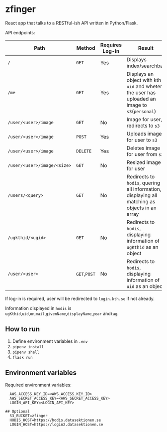 # zfinger
React app that talks to a RESTful-ish API written in Python/Flask.

API endpoints:

| Path | Method | Requires Log-in | Result |
| ----- | ----- | ----- | ----- |
| `/` | `GET` | Yes | Displays index/searchbar |
| `/me` | `GET` | Yes | Displays an object with kth `uid` and wheter the user has uploaded an image to `s3`(`personal`) |
| `/user/<user>/image` | `GET` | No | Image for user, redirects to `s3` |
| `/user/<user>/image` | `POST` | Yes | Uploads image for user to `s3` |
| `/user/<user>/image` | `DELETE` | Yes | Deletes image for user from `s3` |
| `/user/<user>/image/<size>` | `GET` | No | Resized image for user |
| `/users/<query>` | `GET`| No | Redirects to `hodis`, quering all information, displaying all matching as objects in an array |
| `/ugkthid/<ugid>` | `GET` | No | Redirects to `hodis`, displaying information of `ugKthid` as an object |
| `/user/<user>` | `GET`,`POST` | No | Redirects to `hodis`, displaying information of `uid` as an object |

If log-in is required, user will be redirected to `login.kth.se` if not already.

Information displayed in `hodis` is `ugKthid`,`uid`,`on`,`mail`,`givenName`,`displayName`,`year` and`tag`.

## How to run
1. Define environment variables in `.env`
1. `pipenv install`
1. `pipenv shell`
1. `flask run`

## Environment variables
Required environment variables:
```
  AWS_ACCESS_KEY_ID=<AWS_ACCESS_KEY_ID>
  AWS_SECRET_ACCESS_KEY=<AWS_SECRET_ACCESS_KEY>
  LOGIN_API_KEY=<LOGIN_API_KEY>

## Optional
  S3_BUCKET=zfinger
  HODIS_HOST=https://hodis.datasektionen.se
  LOGIN_HOST=https://login2.datasektionen.se
```
